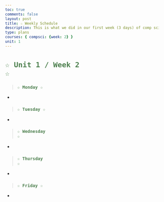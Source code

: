 ```yaml
---
toc: true
comments: false
layout: post
title: ☆ Weekly Schedule
description: This is what we did in our first week (3 days) of comp sci
type: plans
courses: { compsci: {week: 2} }
unit: 1
---
```

 
# <code style="color: #4e804f">☆ Unit 1 / Week 2 ☆</code>

> ### <code style="color:#4e804f;">☆ Monday ☆</code>
- 

> ### <code style="color:#4e804f;">☆ Tuesday ☆</code>
- 

> ### <code style="color:#4e804f;">☆ Wednesday ☆</code>
- 

> ### <code style="color:#4e804f;">☆ Thursday ☆</code>
- 

> ### <code style="color:#4e804f;">☆ Friday ☆</code>
- 

